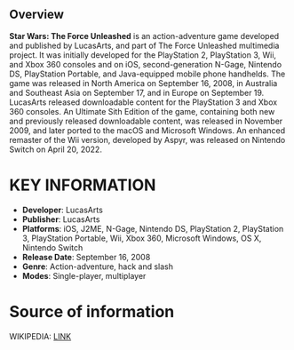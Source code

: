 ## Overview

**Star Wars: The Force Unleashed** is an action-adventure game developed and published by LucasArts, and part of The Force Unleashed multimedia project. It was initially developed for the PlayStation 2, PlayStation 3, Wii, and Xbox 360 consoles and on iOS, second-generation N-Gage, Nintendo DS, PlayStation Portable, and Java-equipped mobile phone handhelds. The game was released in North America on September 16, 2008, in Australia and Southeast Asia on September 17, and in Europe on September 19. LucasArts released downloadable content for the PlayStation 3 and Xbox 360 consoles. An Ultimate Sith Edition of the game, containing both new and previously released downloadable content, was released in November 2009, and later ported to the macOS and Microsoft Windows. An enhanced remaster of the Wii version, developed by Aspyr, was released on Nintendo Switch on April 20, 2022.
# KEY INFORMATION

- **Developer**: LucasArts
- **Publisher**: LucasArts
- **Platforms**: iOS, J2ME, N-Gage, Nintendo DS, PlayStation 2, PlayStation 3, PlayStation Portable, Wii, Xbox 360, Microsoft Windows, OS X, Nintendo Switch
- **Release Date**: September 16, 2008
- **Genre**: Action-adventure, hack and slash
- **Modes**: Single-player, multiplayer
# Source of information
 WIKIPEDIA: [LINK](https://en.wikipedia.org/wiki/Star_Wars:_The_Force_Unleashed)
